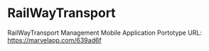 # RailWayTransport
RailWayTransport Management Mobile Application 
Portotype URL: https://marvelapp.com/639ad6f
